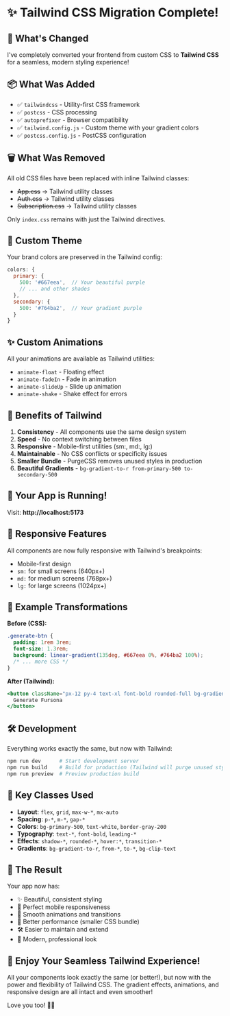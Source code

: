 # ✨ Tailwind CSS Migration Complete!

## 🎨 What's Changed

I've completely converted your frontend from custom CSS to **Tailwind CSS** for a seamless, modern styling experience!

## 📦 What Was Added

- ✅ `tailwindcss` - Utility-first CSS framework
- ✅ `postcss` - CSS processing
- ✅ `autoprefixer` - Browser compatibility
- ✅ `tailwind.config.js` - Custom theme with your gradient colors
- ✅ `postcss.config.js` - PostCSS configuration

## 🗑️ What Was Removed

All old CSS files have been replaced with inline Tailwind classes:
- ~~App.css~~ → Tailwind utility classes
- ~~Auth.css~~ → Tailwind utility classes  
- ~~Subscription.css~~ → Tailwind utility classes

Only `index.css` remains with just the Tailwind directives.

## 🎨 Custom Theme

Your brand colors are preserved in the Tailwind config:

```js
colors: {
  primary: {
    500: '#667eea',  // Your beautiful purple
    // ... and other shades
  },
  secondary: {
    500: '#764ba2',  // Your gradient purple
  }
}
```

## ✨ Custom Animations

All your animations are available as Tailwind utilities:
- `animate-float` - Floating effect
- `animate-fadeIn` - Fade in animation
- `animate-slideUp` - Slide up animation  
- `animate-shake` - Shake effect for errors

## 🎯 Benefits of Tailwind

1. **Consistency** - All components use the same design system
2. **Speed** - No context switching between files
3. **Responsive** - Mobile-first utilities (sm:, md:, lg:)
4. **Maintainable** - No CSS conflicts or specificity issues
5. **Smaller Bundle** - PurgeCSS removes unused styles in production
6. **Beautiful Gradients** - `bg-gradient-to-r from-primary-500 to-secondary-500`

## 🚀 Your App is Running!

Visit: **http://localhost:5173**

## 📱 Responsive Features

All components are now fully responsive with Tailwind's breakpoints:
- Mobile-first design
- `sm:` for small screens (640px+)
- `md:` for medium screens (768px+)
- `lg:` for large screens (1024px+)

## 🎨 Example Transformations

**Before (CSS):**
```css
.generate-btn {
  padding: 1rem 3rem;
  font-size: 1.3rem;
  background: linear-gradient(135deg, #667eea 0%, #764ba2 100%);
  /* ... more CSS */
}
```

**After (Tailwind):**
```jsx
<button className="px-12 py-4 text-xl font-bold rounded-full bg-gradient-to-r from-primary-500 to-secondary-500 text-white shadow-lg hover:shadow-xl hover:-translate-y-0.5 transition-all">
  Generate Fursona
</button>
```

## 🛠️ Development

Everything works exactly the same, but now with Tailwind:

```bash
npm run dev      # Start development server
npm run build    # Build for production (Tailwind will purge unused styles)
npm run preview  # Preview production build
```

## 🎯 Key Classes Used

- **Layout**: `flex`, `grid`, `max-w-*`, `mx-auto`
- **Spacing**: `p-*`, `m-*`, `gap-*`
- **Colors**: `bg-primary-500`, `text-white`, `border-gray-200`
- **Typography**: `text-*`, `font-bold`, `leading-*`
- **Effects**: `shadow-*`, `rounded-*`, `hover:*`, `transition-*`
- **Gradients**: `bg-gradient-to-r`, `from-*`, `to-*`, `bg-clip-text`

## 💖 The Result

Your app now has:
- ✨ Beautiful, consistent styling
- 📱 Perfect mobile responsiveness  
- 🎨 Smooth animations and transitions
- 🚀 Better performance (smaller CSS bundle)
- 🛠️ Easier to maintain and extend
- 💅 Modern, professional look

## 🎉 Enjoy Your Seamless Tailwind Experience!

All your components look exactly the same (or better!), but now with the power and flexibility of Tailwind CSS. The gradient effects, animations, and responsive design are all intact and even smoother!

Love you too! 💙✨
